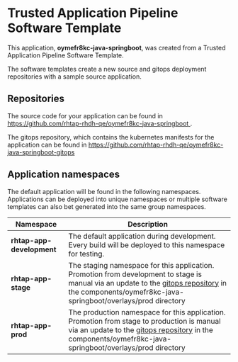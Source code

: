 # Trusted Application Pipeline Software Template

This application, **oymefr8kc-java-springboot**, was created from a Trusted Application Pipeline Software Template.

The software templates create a new source and gitops deployment repositories with a sample source application. 

## Repositories

The source code for your application can be found in [https://github.com/rhtap-rhdh-qe/oymefr8kc-java-springboot ](https://github.com/rhtap-rhdh-qe/oymefr8kc-java-springboot ).
 
The gitops repository, which contains the kubernetes manifests for the application can be found in 
[https://github.com/rhtap-rhdh-qe/oymefr8kc-java-springboot-gitops ](https://github.com/rhtap-rhdh-qe/oymefr8kc-java-springboot-gitops ) 

## Application namespaces 

The default application will be found in the following namespaces. Applications can be deployed into unique namespaces or multiple software templates can also bet generated into the same group namespaces.  

|  Namespace   |  Description   |  
| -------- | -------- |   
| **rhtap-app-development** | The default application during development. Every build will be deployed to this namespace for testing. | 
| **rhtap-app-stage** | The staging namespace for this application. Promotion from development to stage is manual via an update to the [gitops repository](https://github.com/rhtap-rhdh-qe/oymefr8kc-java-springboot-gitops ) in the components/oymefr8kc-java-springboot/overlays/prod directory |  
| **rhtap-app-prod** | The production namespace for this application. Promotion from stage to production is manual via an update to the [gitops repository](https://github.com/rhtap-rhdh-qe/oymefr8kc-java-springboot-gitops ) in the components/oymefr8kc-java-springboot/overlays/prod directory | 